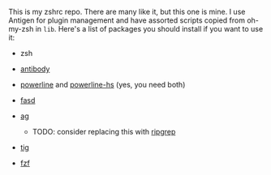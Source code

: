 This is my zshrc repo. There are many like it, but this one is mine. I use Antigen for plugin management and have assorted scripts copied from oh-my-zsh in `lib`. Here's a list of packages you should install if you want to use it:

* zsh
* [antibody](https://github.com/getantibody/antibody)
* [powerline](https://github.com/powerline/powerline) and [powerline-hs](https://github.com/rdnetto/powerline-hs) (yes, you need both)
* [fasd](https://github.com/clvv/fasd)

* [ag](https://github.com/ggreer/the_silver_searcher)
    + TODO: consider replacing this with [ripgrep](https://github.com/BurntSushi/ripgrep)
* [tig](https://github.com/jonas/tig)
* [fzf](https://github.com/junegunn/fzf)

